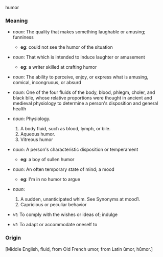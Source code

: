 humor
### Meaning
+ _noun_: The quality that makes something laughable or amusing; funniness
    + __eg__: could not see the humor of the situation
+ _noun_: That which is intended to induce laughter or amusement
    + __eg__: a writer skilled at crafting humor
+ _noun_: The ability to perceive, enjoy, or express what is amusing, comical, incongruous, or absurd
+ _noun_: One of the four fluids of the body, blood, phlegm, choler, and black bile, whose relative proportions were thought in ancient and medieval physiology to determine a person's disposition and general health
+ _noun_: Physiology.
   1. A body fluid, such as blood, lymph, or bile.
   2. Aqueous humor.
   3. Vitreous humor
+ _noun_: A person's characteristic disposition or temperament
    + __eg__: a boy of sullen humor
+ _noun_: An often temporary state of mind; a mood
    + __eg__: I'm in no humor to argue
+ _noun_:
   1. A sudden, unanticipated whim. See Synonyms at mood1.
   2. Capricious or peculiar behavior

+ _vt_: To comply with the wishes or ideas of; indulge
+ _vt_: To adapt or accommodate oneself to

### Origin

[Middle English, fluid, from Old French umor, from Latin ūmor, hūmor.]
